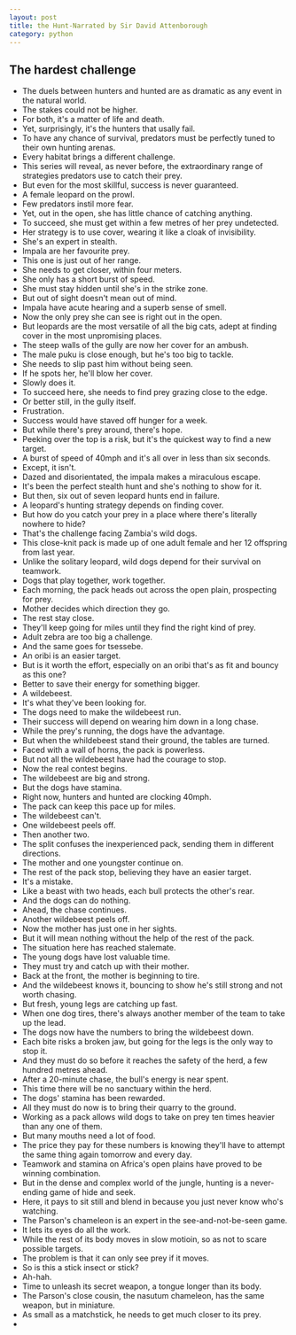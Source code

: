 ```yaml
---
layout: post
title: the Hunt-Narrated by Sir David Attenborough
category: python
---
```

## The hardest challenge
* The duels between hunters and hunted are as dramatic as any event in the natural world.
* The stakes could not be higher.
* For both, it's a matter of life and death.
* Yet, surprisingly, it's the hunters that usally fail.
* To have any chance of survival, predators must be perfectly tuned to their own hunting arenas.
* Every habitat brings a different challenge.
* This series will reveal, as never before, the extraordinary range of strategies predators use to catch their prey.
* But even for the most skillful, success is never guaranteed.
* A female leopard on the prowl.
* Few predators instil more fear.
* Yet, out in the open, she has little chance of catching anything.
* To succeed, she must get within a few metres of her prey undetected.
* Her strategy is to use cover, wearing it like a cloak of invisibility.
* She's an expert in stealth.
* Impala are her favourite prey.
* This one is just out of her range.
* She needs to get closer, within four meters.
* She only has a short burst of speed.
* She must stay hidden until she's in the strike zone.
* But out of sight doesn't mean out of mind.
* Impala have acute hearing and a superb sense of smell.
* Now the only prey she can see is right out in the open.
* But leopards are the most versatile of all the big cats, adept at finding cover in the most unpromising places.
* The steep walls of the gully are now her cover for an ambush.
* The male puku is close enough, but he's too big to tackle.
* She needs to slip past him without being seen.
* If he spots her, he'll blow her cover.
* Slowly does it.
* To succeed here, she needs to find prey grazing close to the edge.
* Or better still, in the gully itself.
* Frustration.
* Success would have staved off hunger for a week.
* But while there's prey around, there's hope.
* Peeking over the top is a risk, but it's the quickest way to find a new target.
* A burst of speed of 40mph and it's all over in less than six seconds.
* Except, it isn't.
* Dazed and disorientated, the impala makes a miraculous escape.
* It's been the perfect stealth hunt and she's nothing to show for it.
* But then, six out of seven leopard hunts end in failure.
* A leopard's hunting strategy depends on finding cover.
* But how do you catch your prey in a place where there's literally nowhere to hide?
* That's the challenge facing Zambia's wild dogs.
* This close-knit pack is made up of one adult female and her 12 offspring from last year.
* Unlike the solitary leopard, wild dogs depend for their survival on teamwork.
* Dogs that play together, work together.
* Each morning, the pack heads out across the open plain, prospecting for prey.
* Mother decides which direction they go.
* The rest stay close.
* They'll keep going for miles until they find the right kind of prey.
* Adult zebra are too big a challenge.
* And the same goes for tsessebe.
* An oribi is an easier target.
* But is it worth the effort, especially on an oribi that's as fit and bouncy as this one?
* Better to save their energy for something bigger.
* A wildebeest.
* It's what they've been looking for.
* The dogs need to make the wildebeest run.
* Their success will depend on wearing him down in a long chase.
* While the prey's running, the dogs have the advantage.
* But when the whildebeest stand their ground, the tables are turned.
* Faced with a wall of horns, the pack is powerless.
* But not all the wildebeest have had the courage to stop.
* Now the real contest begins.
* The wildebeest are big and strong.
* But the dogs have stamina.
* Right now, hunters and hunted are clocking 40mph.
* The pack can keep this pace up for miles.
* The wildebeest can't.
* One wildebeest peels off.
* Then another two.
* The split confuses the inexperienced pack, sending them in different directions.
* The mother and one youngster continue on.
* The rest of the pack stop, believing they have an easier target.
* It's a mistake.
* Like a beast with two heads, each bull protects the other's rear.
* And the dogs can do nothing.
* Ahead, the chase continues.
* Another wildebeest peels off.
* Now the mother has just one in her sights.
* But it will mean nothing without the help of the rest of the pack.
* The situation here has reached stalemate.
* The young dogs have lost valuable time.
* They must try and catch up with their mother.
* Back at the front, the mother is beginning to tire.
* And the wildebeest knows it, bouncing to show he's still strong and not worth chasing.
* But fresh, young legs are catching up fast.
* When one dog tires, there's always another member of the team to take up the lead.
* The dogs now have the numbers to bring the wildebeest down.
* Each bite risks a broken jaw, but going for the legs is the only way to stop it.
* And they must do so before it reaches the safety of the herd, a few hundred metres ahead.
* After a 20-minute chase, the bull's energy is near spent.
* This time there will be no sanctuary within the herd.
* The dogs' stamina has been rewarded.
* All they must do now is to bring their quarry to the ground.
* Working as a pack allows wild dogs to take on prey ten times heavier than any one of them.
* But many mouths need a lot of food.
* The price they pay for these numbers is knowing they'll have to attempt the same thing again tomorrow and every day.
* Teamwork and stamina on Africa's open plains have proved to be winning combination.
* But in the dense and complex world of the jungle, hunting is a never-ending game of hide and seek.
* Here, it pays to sit still and blend in because you just never know who's watching.
* The Parson's chameleon is an expert in the see-and-not-be-seen game.
* It lets its eyes do all the work.
* While the rest of its body moves in slow motioin, so as not to scare possible targets.
* The problem is that it can only see prey if it moves.
* So is this a stick insect or stick?
* Ah-hah.
* Time to unleash its secret weapon, a tongue longer than its body.
* The Parson's close cousin, the nasutum chameleon, has the same weapon, but in miniature.
* As small as a matchstick, he needs to get much closer to its prey.
* 